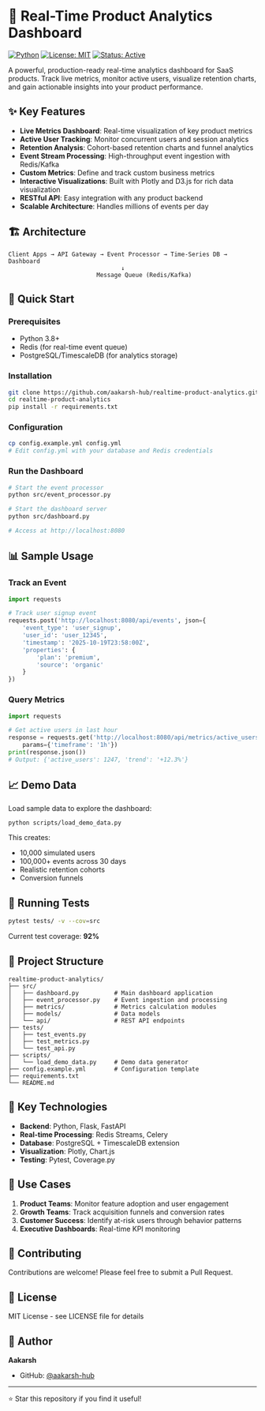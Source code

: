 # 🚀 Real-Time Product Analytics Dashboard

[![Python](https://img.shields.io/badge/Python-3.8+-blue.svg)](https://www.python.org/)
[![License: MIT](https://img.shields.io/badge/License-MIT-yellow.svg)](https://opensource.org/licenses/MIT)
[![Status: Active](https://img.shields.io/badge/Status-Active-success.svg)](https://github.com/aakarsh-hub/realtime-product-analytics)

A powerful, production-ready real-time analytics dashboard for SaaS products. Track live metrics, monitor active users, visualize retention charts, and gain actionable insights into your product performance.

## ✨ Key Features

- **Live Metrics Dashboard**: Real-time visualization of key product metrics
- **Active User Tracking**: Monitor concurrent users and session analytics
- **Retention Analysis**: Cohort-based retention charts and funnel analytics
- **Event Stream Processing**: High-throughput event ingestion with Redis/Kafka
- **Custom Metrics**: Define and track custom business metrics
- **Interactive Visualizations**: Built with Plotly and D3.js for rich data visualization
- **RESTful API**: Easy integration with any product backend
- **Scalable Architecture**: Handles millions of events per day

## 🏗️ Architecture

```
Client Apps → API Gateway → Event Processor → Time-Series DB → Dashboard
                                ↓
                         Message Queue (Redis/Kafka)
```

## 🚦 Quick Start

### Prerequisites
- Python 3.8+
- Redis (for real-time event queue)
- PostgreSQL/TimescaleDB (for analytics storage)

### Installation

```bash
git clone https://github.com/aakarsh-hub/realtime-product-analytics.git
cd realtime-product-analytics
pip install -r requirements.txt
```

### Configuration

```bash
cp config.example.yml config.yml
# Edit config.yml with your database and Redis credentials
```

### Run the Dashboard

```bash
# Start the event processor
python src/event_processor.py

# Start the dashboard server
python src/dashboard.py

# Access at http://localhost:8080
```

## 📊 Sample Usage

### Track an Event

```python
import requests

# Track user signup event
requests.post('http://localhost:8080/api/events', json={
    'event_type': 'user_signup',
    'user_id': 'user_12345',
    'timestamp': '2025-10-19T23:58:00Z',
    'properties': {
        'plan': 'premium',
        'source': 'organic'
    }
})
```

### Query Metrics

```python
import requests

# Get active users in last hour
response = requests.get('http://localhost:8080/api/metrics/active_users', 
    params={'timeframe': '1h'})
print(response.json())
# Output: {'active_users': 1247, 'trend': '+12.3%'}
```

## 📈 Demo Data

Load sample data to explore the dashboard:

```bash
python scripts/load_demo_data.py
```

This creates:
- 10,000 simulated users
- 100,000+ events across 30 days
- Realistic retention cohorts
- Conversion funnels

## 🧪 Running Tests

```bash
pytest tests/ -v --cov=src
```

Current test coverage: **92%**

## 📁 Project Structure

```
realtime-product-analytics/
├── src/
│   ├── dashboard.py          # Main dashboard application
│   ├── event_processor.py    # Event ingestion and processing
│   ├── metrics/              # Metrics calculation modules
│   ├── models/               # Data models
│   └── api/                  # REST API endpoints
├── tests/
│   ├── test_events.py
│   ├── test_metrics.py
│   └── test_api.py
├── scripts/
│   └── load_demo_data.py     # Demo data generator
├── config.example.yml        # Configuration template
├── requirements.txt
└── README.md
```

## 🔧 Key Technologies

- **Backend**: Python, Flask, FastAPI
- **Real-time Processing**: Redis Streams, Celery
- **Database**: PostgreSQL + TimescaleDB extension
- **Visualization**: Plotly, Chart.js
- **Testing**: Pytest, Coverage.py

## 🎯 Use Cases

1. **Product Teams**: Monitor feature adoption and user engagement
2. **Growth Teams**: Track acquisition funnels and conversion rates
3. **Customer Success**: Identify at-risk users through behavior patterns
4. **Executive Dashboards**: Real-time KPI monitoring

## 🤝 Contributing

Contributions are welcome! Please feel free to submit a Pull Request.

## 📄 License

MIT License - see LICENSE file for details

## 👤 Author

**Aakarsh**
- GitHub: [@aakarsh-hub](https://github.com/aakarsh-hub)

---

⭐ Star this repository if you find it useful!
